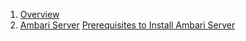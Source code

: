 1. [Overview](https://github.com/acceldata-io/odpdocumentation/wiki/Overiew)
2. [Ambari Server](https://github.com/acceldata-io/odpdocumentation/wiki/Ambari-Server)
   [Prerequisites to Install Ambari Server](https://github.com/acceldata-io/odpdocumentation/wiki/Prerequisites-to-Install-Ambari-Server)


